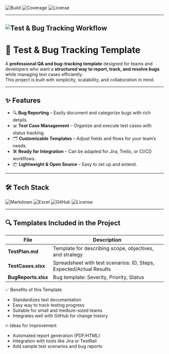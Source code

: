 ![Build](https://img.shields.io/badge/build-passing-brightgreen)
![Coverage](https://img.shields.io/badge/coverage-90%25-blue)
![License](https://img.shields.io/badge/license-MIT-yellow)

---
![Test & Bug Tracking Workflow](assets)
---

# 🐞 Test & Bug Tracking Template

A **professional QA and bug-tracking template** designed for teams and developers who want a **structured way to report, track, and resolve bugs** while managing test cases efficiently.  
This project is built with simplicity, scalability, and collaboration in mind.

---

## ✨ Features

- 🔍 **Bug Reporting** – Easily document and categorize bugs with rich details.  
- 📊 **Test Case Management** – Organize and execute test cases with status tracking.  
- 🗂️ **Customizable Templates** – Adjust fields and flows for your team’s needs.  
- 🛠️ **Ready for Integration** – Can be adapted for Jira, Trello, or CI/CD workflows.  
- 📦 **Lightweight & Open Source** – Easy to set up and extend.

---

## 🛠️ Tech Stack

![Markdown](https://img.shields.io/badge/Docs-Markdown-blue)
![Excel](https://img.shields.io/badge/Excel-Templates-green)
![GitHub](https://img.shields.io/badge/GitHub-Repo-lightgrey)
![License](https://img.shields.io/github/license/malkiqmuki/TestAndBugTrackingTemplate)

---

## 🔍 Templates Included in the Project

| File                    | Description |
|-------------------------|------------------------------------------------------|
| **TestPlan.md**         | Template for describing scope, objectives, and strategy |
| **TestCases.xlsx**      | Spreadsheet with test scenarios: ID, Steps, Expected/Actual Results |
| **BugReports.xlsx**     | Bug template: Severity, Priority, Status |

✅ Benefits of this Template

- Standardizes test documentation  
- Easy way to track testing progress  
- Suitable for small and medium-sized teams  
- Integrates well with GitHub for change history  

🔥 Ideas for Improvement

- Automated report generation (PDF/HTML)  
- Integration with tools like Jira or TestRail  
- Add sample test scenarios and bug reports 

